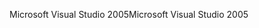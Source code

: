 <span data-ttu-id="db41f-101">Microsoft Visual Studio 2005</span><span class="sxs-lookup"><span data-stu-id="db41f-101">Microsoft Visual Studio 2005</span></span>